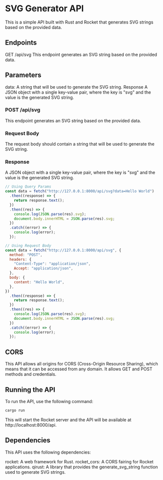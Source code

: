 # SVG Generator API

This is a simple API built with Rust and Rocket that generates SVG strings based on the provided data.

## Endpoints

GET /api/svg
This endpoint generates an SVG string based on the provided data.

## Parameters

data: A string that will be used to generate the SVG string.
Response
A JSON object with a single key-value pair, where the key is "svg" and the value is the generated SVG string.

### POST /api/svg

This endpoint generates an SVG string based on the provided data.

### Request Body

The request body should contain a string that will be used to generate the SVG string.

### Response

A JSON object with a single key-value pair, where the key is "svg" and the value is the generated SVG string.

```javascript
// Using Query Params
const data = fetch("http://127.0.0.1:8000/api/svg?data=Hello World")
  .then((response) => {
    return response.text();
  })
  .then((res) => {
    console.log(JSON.parse(res).svg);
    document.body.innerHTML = JSON.parse(res).svg;
  })
  .catch((error) => {
    console.log(error);
  });
```

```javascript
// Using Request Body
const data = fetch("http://127.0.0.1:8000/api/svg", {
  method: "POST",
  headers: {
    "Content-Type": "application/json",
    Accept: "application/json",
  },
  body: {
    content: "Hello World",
  },
})
  .then((response) => {
    return response.text();
  })
  .then((res) => {
    console.log(JSON.parse(res).svg);
    document.body.innerHTML = JSON.parse(res).svg;
  })
  .catch((error) => {
    console.log(error);
  });
```

## CORS

This API allows all origins for CORS (Cross-Origin Resource Sharing), which means that it can be accessed from any domain. It allows GET and POST methods and credentials.

## Running the API

To run the API, use the following command:

```bash
cargo run
```

This will start the Rocket server and the API will be available at http://localhost:8000/api.

## Dependencies

This API uses the following dependencies:

rocket: A web framework for Rust.
rocket_cors: A CORS fairing for Rocket applications.
qirust: A library that provides the generate_svg_string function used to generate SVG strings.
